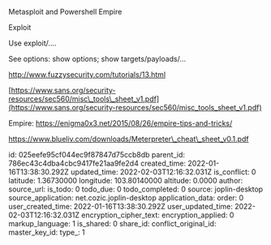 Metasploit and Powershell Empire

Exploit

Use exploit/….

See options: show options; show targets/payloads/…

http://www.fuzzysecurity.com/tutorials/13.html

[https://www.sans.org/security-resources/sec560/misc\_tools\_sheet_v1.pdf](https://www.sans.org/security-resources/sec560/misc_tools_sheet_v1.pdf)

Empire: https://enigma0x3.net/2015/08/26/empire-tips-and-tricks/

https://www.blueliv.com/downloads/Meterpreter\_cheat\_sheet_v0.1.pdf

id: 025eefe95cf044ec9f87847d75ccb8db
parent_id: 786ec43c4dba4cbc9417fe21aa9fe2d4
created_time: 2022-01-16T13:38:30.292Z
updated_time: 2022-02-03T12:16:32.031Z
is_conflict: 0
latitude: 1.36730000
longitude: 103.80140000
altitude: 0.0000
author: 
source_url: 
is_todo: 0
todo_due: 0
todo_completed: 0
source: joplin-desktop
source_application: net.cozic.joplin-desktop
application_data: 
order: 0
user_created_time: 2022-01-16T13:38:30.292Z
user_updated_time: 2022-02-03T12:16:32.031Z
encryption_cipher_text: 
encryption_applied: 0
markup_language: 1
is_shared: 0
share_id: 
conflict_original_id: 
master_key_id: 
type_: 1